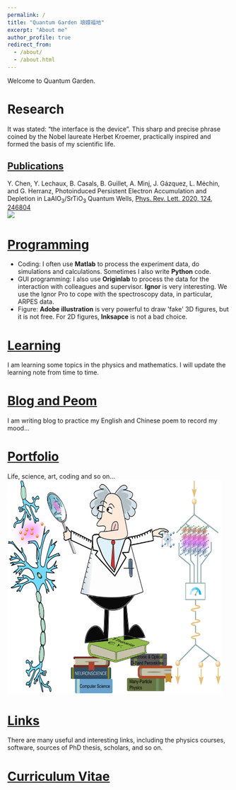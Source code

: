 ```yaml
---
permalink: /
title: "Quantum Garden 琅嬛福地"
excerpt: "About me"
author_profile: true
redirect_from:
  - /about/
  - /about.html
---
```

Welcome to Quantum Garden.

Research
======

It was stated: “the interface is the device”. This sharp and precise phrase coined by the Nobel laureate Herbet Kroemer, practically inspired and formed the basis of my scientific life.

[Publications](https://doctoryuchen.github.io/publications/)
------

Y. Chen, Y. Lechaux, B. Casals, B. Guillet, A. Minj, J. Gázquez, L. Méchin, and G. Herranz, Photoinduced Persistent Electron Accumulation and Depletion in LaAlO<sub>3</sub>/SrTiO<sub>3</sub> Quantum Wells, [Phys. Rev. Lett. 2020, 124, 246804](https://doi.org/10.1103/PhysRevLett.124.246804)
<br/><img src='https://journals.aps.org/prl/article/10.1103/PhysRevLett.124.246804/figures/3/medium'>


[Programming](https://doctoryuchen.github.io/coding/)
======
* Coding: I often use **Matlab** to process the experiment data, do simulations and calculations. Sometimes I also write **Python** code.
* GUI programming: I also use **Originlab** to process the data for the interaction with colleagues and supervisor. **Ignor** is very interesting. We use the Ignor Pro to cope with the spectroscopy data, in particular, ARPES data.
* Figure: **Adobe illustration** is very powerful to draw 'fake' 3D figures, but it is not free. For 2D figures, **Inksapce** is not a bad choice.

[Learning](https://doctoryuchen.github.io/learning/)
======
I am learning some topics in the physics and mathematics. I will update the learning note from time to time.

[Blog and Peom](https://doctoryuchen.github.io/year-archive/)
======
I am writing blog to practice my English and Chinese poem to record my mood...

[Portfolio](https://doctoryuchen.github.io/portfolio/)
======
Life, science, art, coding and so on...
<br> <img src='/images/Funny_Cover.png' width="484.25" height="484.25">

[Links](https://doctoryuchen.github.io/links/)
======
There are many useful and interesting links, including the physics courses, software, sources of PhD thesis, scholars, and so on.

[Curriculum Vitae](https://doctoryuchen.github.io/cv/)
======

